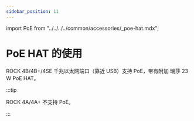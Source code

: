 ```yaml
---
sidebar_position: 11
---
```


import PoE from "../../../../common/accessories/\_poe-hat.mdx";

# PoE HAT 的使用

ROCK 4B/4B+/4SE 千兆以太网端口（靠近 USB）支持 PoE，带有附加 瑞莎 23 W PoE HAT。

:::tip

ROCK 4A/4A+ 不支持 PoE。

:::

<PoE poe_type="Radxa 23W PoE HAT" type="23W" pwr_rate="23" />
